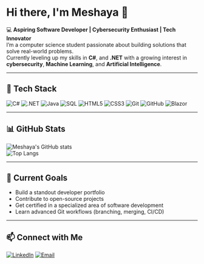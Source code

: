 # Hi there, I'm Meshaya 👋

💻 **Aspiring Software Developer | Cybersecurity Enthusiast | Tech Innovator**  
I’m a computer science student passionate about building solutions that solve real-world problems.  
Currently leveling up my skills in **C#**, and **.NET** with a growing interest in **cybersecurity**, **Machine Learning**, and **Artificial Intelligence**.

---

## 🚀 Tech Stack
![C#](https://img.shields.io/badge/C%23-239120?style=for-the-badge&logo=c-sharp&logoColor=white)
![.NET](https://img.shields.io/badge/.NET-512BD4?style=for-the-badge&logo=dotnet&logoColor=white)
![Java](https://img.shields.io/badge/Java-ED8B00?style=for-the-badge&logo=openjdk&logoColor=white)
![SQL](https://img.shields.io/badge/SQL-4479A1?style=for-the-badge&logo=database&logoColor=white)
![HTML5](https://img.shields.io/badge/HTML5-E34F26?style=for-the-badge&logo=html5&logoColor=white)
![CSS3](https://img.shields.io/badge/CSS3-1572B6?style=for-the-badge&logo=css3&logoColor=white)
![Git](https://img.shields.io/badge/Git-F05032?style=for-the-badge&logo=git&logoColor=white)
![GitHub](https://img.shields.io/badge/GitHub-181717?style=for-the-badge&logo=github&logoColor=white)
![Blazor](https://img.shields.io/badge/Blazor-512BD4?style=for-the-badge&logo=blazor&logoColor=white)


---

## 📊 GitHub Stats
![Meshaya's GitHub stats](https://github-readme-stats.vercel.app/api?username=MESHaya&show_icons=true&theme=tokyonight)  
![Top Langs](https://github-readme-stats.vercel.app/api/top-langs/?username=MESHaya&layout=compact&theme=tokyonight)

---

## 🎯 Current Goals
- Build a standout developer portfolio
- Contribute to open-source projects
- Get certified in a specialized area of software development
- Learn advanced Git workflows (branching, merging, CI/CD)

---

## 📫 Connect with Me
[![LinkedIn](https://img.shields.io/badge/LinkedIn-0077B5?style=for-the-badge&logo=linkedin&logoColor=white)](https://www.linkedin.com/in/meshaya-munnhar-444380247/)
[![Email](https://img.shields.io/badge/Email-D14836?style=for-the-badge&logo=gmail&logoColor=white)](mailto:munnharmeshaya@gmail.com)
